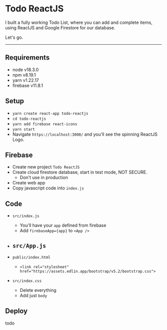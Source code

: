 # Todo ReactJS

I built a fully working Todo List, where you can add and complete items, using ReactJS and Google Firestore for our database.

Let's go.

---

## Requirements

- node v18.3.0
- npm v8.19.1
- yarn v1.22.17
- firebase v11.8.1

## Setup

- `yarn create react-app todo-reactjs`
- `cd todo-reactjs`
- `yarn add firebase react-icons`
- `yarn start`
- Navigate `https://localhost:3000/` and you'll see the spinning ReactJS Logo.

## Firebase

- Create new project `Todo ReactJS`
- Create cloud firestore database, start in test mode, NOT SECURE.
  - Don't use in production
- Create web app
- Copy javascript code into `index.js`

## Code

- `src/index.js`
  - You'll have your `app` defined from firebase
  - Add `firebaseApp={app}` to `<App />`

  
- `src/App.js`
  - 


- `public/index.html`
  - `<link rel="stylesheet" href="https://assets.edlin.app/bootstrap/v5.2/bootstrap.css">`


- `src/index.css`
  - Delete everything
  - Add just `body`



## Deploy

todo
